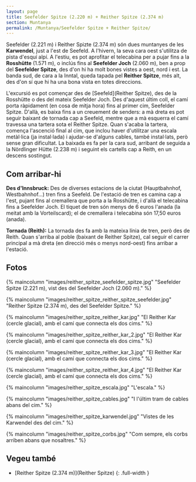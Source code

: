 ```yaml
---
layout: page
title: Seefelder Spitze (2.220 m) + Reither Spitze (2.374 m)
section: Muntanya
permalink: /Muntanya/Seefelder Spitze + Reither Spitze/
---
```


Seefelder (2.221 m) i Reither Spizte (2.374 m) són dues muntanyes de les **Karwendel**, just a l'est de Seefeld. A l'hivern, la seva cara oest s'utilitza de pista d'esquí alpí. A l'estiu, es pot aprofitar el telecabina per a pujar fins a la **Rosshütte** (1.571 m), o inclús fins al **Seefelder Joch** (2.060 m), ben a prop del **Seefelder Spitze**, des d'on hi ha molt bones vistes a oest, nord i est. La banda sud, de cara a la Inntal, queda tapada pel **Reither Spitze**, més alt, des d'on sí que hi ha una bona vista en totes direccions.

L'excursió es pot començar des de [Seefeld](Reither Spitze), des de la Rosshütte o des del mateix Seefelder Joch. Des d'aquest últim coll, el camí porta ràpidament (en cosa de mitja hora) fins al primer cim, Seefelder Spitze. D'allà, es baixa fins a un creuement de senders: a mà dreta es pot seguir baixant de tornada cap a Seefeld, mentre que a mà esquerra el camí travessa una tartera sota el Reither Spitze. Quan s'acaba la tartera, comença l'ascenció final al cim, que inclou haver d'utilitzar una escala metàl·lica (ja instal·lada) i ajudar-se d'alguns cables, també instal·lats, però sense gran dificultat. La baixada es fa per la cara sud, arribant de seguida a la Nördlinger Hütte (2.238 m) i seguint els cartells cap a Reith, en un descens sostingut.

## Com arribar-hi

**Des d'Innsbruck:** Des de diverses estacions de la ciutat (Hauptbahnhof, Westbahnhof...) tren fins a Seefeld. De l'estació de tren es camina cap a l'est, pujant fins al cremallera que porta a la Rosshütte, i d'allà el telecabina fins a Seefelder Joch. El tiquet de tren són menys de 6 euros l'anada (la meitat amb la Vorteilscard); el de cremallera i telecabina són 17,50 euros (anada).

**Tornada (Reith):** La tornada des fa amb la mateixa línia de tren, però des de Reith. Quan s'arriba al poble (baixant de Reither Spitze), cal seguir el carrer principal a mà dreta (en direcció més o menys nord-oest) fins arribar a l'estació. 

## Fotos

{% maincolumn "images/reither_spitze_seefelder_spitze.jpg" "Seefelder Spitze (2.221 m), vist des del Seefelder Joch (2.060 m)." %}

{% maincolumn "images/reither_spitze_reither_spitze_seefelder.jpg" "Reither Spitze (2.374 m), des del Seefelder Spitze." %}

{% maincolumn "images/reither_spitze_reither_kar.jpg" "El Reither Kar (cercle glacial), amb el camí que connecta els dos cims." %}

{% maincolumn "images/reither_spitze_reither_kar_2.jpg" "El Reither Kar (cercle glacial), amb el camí que connecta els dos cims." %}

{% maincolumn "images/reither_spitze_reither_kar_3.jpg" "El Reither Kar (cercle glacial), amb el camí que connecta els dos cims." %}

{% maincolumn "images/reither_spitze_reither_kar_4.jpg" "El Reither Kar (cercle glacial), amb el camí que connecta els dos cims." %}

{% maincolumn "images/reither_spitze_escala.jpg" "L'escala." %}

{% maincolumn "images/reither_spitze_cables.jpg" "I l'últim tram de cables abans del cim." %}

{% maincolumn "images/reither_spitze_karwendel.jpg" "Vistes de les Karwendel des del cim." %}

{% maincolumn "images/reither_spitze_corbs.jpg" "Com sempre, els corbs arriben abans que nosaltres." %}

## Vegeu també

* [Reither Spitze (2.374 m)](Reither Spitze)
{: .full-width }
